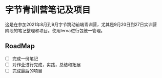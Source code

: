 # 字节青训营笔记及项目

这是在参加2021年8月到9月字节跳动前端青训营，尤其是9月20日到27日实训营阶段的笔记整理和项目。使用lerna进行包统一管理。

## RoadMap

- [ ] 完成一份笔记
- [ ] 对作业进行完成，实践，总结和拓展
- [ ] 完成最后的项目
